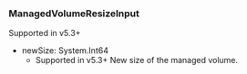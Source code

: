 ### ManagedVolumeResizeInput
Supported in v5.3+

- newSize: System.Int64
  - Supported in v5.3+
      New size of the managed volume.
